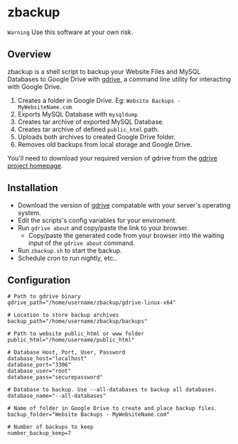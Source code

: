 zbackup
======

`Warning` Use this software at your own risk.

## Overview
zbackup is a shell script to backup your Website Files and MySQL Databases to Google Drive with [gdrive](https://github.com/prasmussen/gdrive/), a command line utility for interacting with Google Drive.

1. Creates a folder in Google Drive. Eg: `Website Backups - MyWebsiteName.com`
2. Exports MySQL Database with `mysqldump`
3. Creates tar archive of exported MySQL Database.
4. Creates tar archive of defined `public_html` path.
5. Uploads both archives to created Google Drive folder.
6. Removes old backups from local storage and Google Drive.

You'll need to download your required version of gdrive from the [gdrive project homepage](https://github.com/prasmussen/gdrive/).

## Installation
* Download the version of [gdrive](https://github.com/prasmussen/gdrive/) compatable with your server's operating system.
* Edit the scripts's config variables for your enviroment.
* Run `gdrive about` and copy/paste the link to your browser.
  * Copy/paste the generated code from your browser into the waiting input of the `gdrive about` command.
* Run `zbackup.sh` to start the backup.
* Schedule cron to run nightly, etc..


## Configuration
```
# Path to gdrive binary
gdrive_path="/home/username/zbackup/gdrive-linux-x64"

# Location to store backup archives
backup_path="/home/username/zbackup/backups"

# Path to website public_html or www folder
public_html="/home/username/public_html"

# Database Host, Port, User, Password
database_host="localhost"
database_port="3306"
database_user="root"
database_pass="securepassword"

# Database to backup. Use --all-databases to backup all databases.
database_name="--all-databases"

# Name of folder in Google Drive to create and place backup files.
backup_folder="Website Backups - MyWebsiteName.com"

# Number of backups to keep
number_backup_keep=7
```
